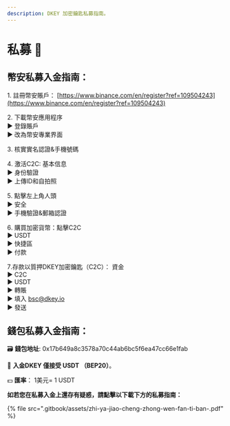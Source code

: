```yaml
---
description: DKEY 加密鑰匙私募指南。
---
```


# 私募 🎯

## 幣安私募入金指南： 

1️. 註冊幣安賬戶： [https://www.binance.com/en/register?ref=109504243](https://www.binance.com/en/register?ref=109504243) 

2️. 下載幣安應用程序  
  ▶ 登錄賬戶  
  ▶ 改為幣安專業界面 

3️. 核實實名認證&手機號碼 

4️. 激活C2C: 基本信息  
  ▶ 身份驗證  
  ▶ 上傳ID和自拍照 

5️. 點擊左上角人頭  
  ▶ 安全  
  ▶ 手機驗證&郵箱認證 

6️. 購買加密貨幣：點擊C2C  
  ▶ USDT  
  ▶ 快捷區  
  ▶ 付款 

7️.存款以質押DKEY加密鑰匙（C2C）： 資金  
  ▶ C2C  
  ▶ USDT  
  ▶ 轉賬   
  ▶ 填入 bsc@dkey.io   
  ▶ 發送 

## 錢包私募入金指南： 

🗃 **錢包地址**: 0x17b649a8c3578a70c44ab6bc5f6ea47cc66e1fab 

🔑 **入金DKEY 僅接受 USDT （BEP20）**。

 💵 **匯率**： 1美元= 1 USDT 

**如若您在私募入金上還存有疑惑，請點擊以下載下方的私募指南：**

{% file src=".gitbook/assets/zhi-ya-jiao-cheng-zhong-wen-fan-ti-ban-.pdf" %}



